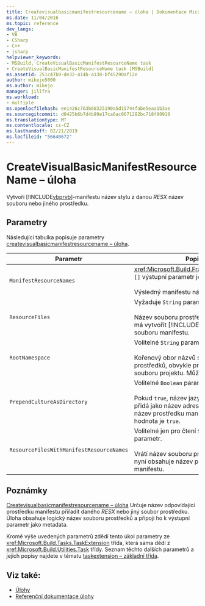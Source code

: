 ```yaml
---
title: Createvisualbasicmanifestresourcename – úloha | Dokumentace Microsoftu
ms.date: 11/04/2016
ms.topic: reference
dev_langs:
- VB
- CSharp
- C++
- jsharp
helpviewer_keywords:
- MSBuild, CreateVisualBasicManifestResourceName task
- CreateVisualBasicManifestResourceName task [MSBuild]
ms.assetid: 251c47b9-de32-414b-a138-bf45290af12e
author: mikejo5000
ms.author: mikejo
manager: jillfra
ms.workload:
- multiple
ms.openlocfilehash: ee1426c763b60325190a5d15744fabe5eaa1b3ae
ms.sourcegitcommit: d0425b6b7d4b99e17ca6ac0671282bc718f80910
ms.translationtype: MT
ms.contentlocale: cs-CZ
ms.lasthandoff: 02/21/2019
ms.locfileid: "56640672"
---
```

# <a name="createvisualbasicmanifestresourcename-task"></a>CreateVisualBasicManifestResourceName – úloha
Vytvoří [!INCLUDE[vbprvb](../code-quality/includes/vbprvb_md.md)]-manifestu název stylu z danou *RESX* název souboru nebo jiného prostředku.

## <a name="parameters"></a>Parametry
 Následující tabulka popisuje parametry [createvisualbasicmanifestresourcename – úloha](../msbuild/createvisualbasicmanifestresourcename-task.md).


| Parametr | Popis |
| - | - |
| `ManifestResourceNames` | <xref:Microsoft.Build.Framework.ITaskItem> `[]` výstupní parametr jen pro čtení.<br /><br /> Výsledný manifestu názvy. |
| `ResourceFiles` | Vyžaduje `String` parametru.<br /><br /> Název souboru prostředků, ze kterého se má vytvořit [!INCLUDE[vbprvb](../code-quality/includes/vbprvb_md.md)] název souboru manifestu. |
| `RootNamespace` | Volitelné `String` parametru.<br /><br /> Kořenový obor názvů souboru prostředků, obvykle provedeny ze souboru projektu. Může být `null`. |
| `PrependCultureAsDirectory` | Volitelné `Boolean` parametru.<br /><br /> Pokud `true`, název jazykové verze se přidá jako název adresáře těsně před název prostředku manifestu. Výchozí hodnota je `true`. |
| `ResourceFilesWithManifestResourceNames` | Volitelné jen pro čtení `String` výstupní parametr.<br /><br /> Vrátí název souboru prostředků, která nyní obsahuje název prostředku manifestu. |

## <a name="remarks"></a>Poznámky
 [Createvisualbasicmanifestresourcename – úloha](../msbuild/createvisualbasicmanifestresourcename-task.md) Určuje název odpovídající prostředku manifestu přiřadit daného *RESX* nebo jiný soubor prostředku. Úloha obsahuje logický název souboru prostředků a připojí ho k výstupní parametr jako metadata.

 Kromě výše uvedených parametrů zdědí tento úkol parametry ze <xref:Microsoft.Build.Tasks.TaskExtension> třída, která sama dědí z <xref:Microsoft.Build.Utilities.Task> třídy. Seznam těchto dalších parametrů a jejich popisy najdete v tématu [taskextension – základní třída](../msbuild/taskextension-base-class.md).

## <a name="see-also"></a>Viz také:
- [Úlohy](../msbuild/msbuild-tasks.md)
- [Referenční dokumentace úlohy](../msbuild/msbuild-task-reference.md)